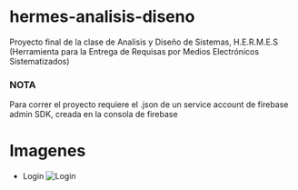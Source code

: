 # hermes-analisis-diseno
Proyecto final de la clase de Analisis y Diseño de Sistemas, H.E.R.M.E.S (Herramienta para la Entrega de Requisas por Medios Electrónicos Sistematizados)
### NOTA
Para correr el proyecto requiere el .json de un service account de firebase admin SDK, creada en la consola de firebase

# Imagenes
* Login
![Login](https://imgur.com/BYqt4s8)

